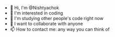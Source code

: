 - 👋 Hi, I'm @Nishtyachok
- 👀 I'm interested in coding
- 🌱 I'm studying other people's code right now
- 💞️ I want to collaborate with anyone 
- 📫 How to contact me: any way you can think of

<!---
Nishtyachok/Nishtyachok is a ✨ special ✨ repository because its `README.md` (this file) appears on your GitHub profile.
You can click the Preview link to take a look at your changes.
--->
